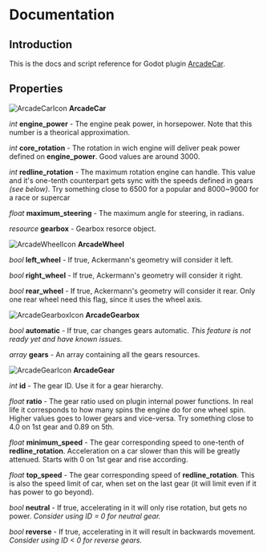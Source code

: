 # Documentation

## Introduction
This is the docs and script reference for Godot plugin [ArcadeCar](https://github.com/iuripugliero/godot_arcade_car).

## Properties

![ArcadeCarIcon](https://github.com/iuripugliero/godot_arcade_car/blob/main/addons/arcade_car/arcade_car_icon.png)   **ArcadeCar**

*int* **engine_power** - The engine peak power, in horsepower. Note that this number is a theorical approximation.

*int* **core_rotation** - The rotation in wich engine will deliver peak power defined on **engine_power**. Good values are around 3000.

*int* **redline_rotation** - The maximum rotation engine can handle. This value and it's one-tenth counterpart gets sync with the speeds defined in gears *(see below)*. Try something close to 6500 for a popular and 8000~9000 for a race or supercar

*float* **maximum_steering** - The maximum angle for steering, in radians.

*resource* **gearbox** - Gearbox resorce object.



![ArcadeWheelIcon](https://github.com/iuripugliero/godot_arcade_car/blob/main/addons/arcade_car/arcade_wheel_icon.png)   **ArcadeWheel**

*bool* **left_wheel** - If true, Ackermann's geometry will consider it left.

*bool* **right_wheel** - If true, Ackermann's geometry will consider it right.

*bool* **rear_wheel** - If true, Ackermann's geometry will consider it rear. Only one rear wheel need this flag, since it uses the wheel axis.



![ArcadeGearboxIcon](https://github.com/iuripugliero/godot_arcade_car/blob/main/addons/arcade_car/arcade_gearbox_icon.png)   **ArcadeGearbox**

*bool* **automatic** - If true, car changes gears automatic. *This feature is not ready yet and have known issues.*

*array* **gears** - An array containing all the gears resources.



![ArcadeGearIcon](https://github.com/iuripugliero/godot_arcade_car/blob/main/addons/arcade_car/arcade_gear_icon.png)   **ArcadeGear**

*int* **id** - The gear ID. Use it for a gear hierarchy.

*float* **ratio** - The gear ratio used on plugin internal power functions. In real life it corresponds to how many spins the engine do for one wheel spin. Higher values goes to lower gears and vice-versa. Try something close to 4.0 on 1st gear and 0.89 on 5th.

*float* **minimum_speed** - The gear corresponding speed to one-tenth of **redline_rotation**. Acceleration on a car slower than this will be greatly attenued. Starts with 0 on 1st gear and rise according.

*float* **top_speed** - The gear corresponding speed of **redline_rotation**. This is also the speed limit of car, when set on the last gear (it will limit even if it has power to go beyond).

*bool* **neutral** - If true, accelerating in it will only rise rotation, but gets no power. *Consider using ID = 0 for neutral gear.*

*bool* **reverse** - If true, accelerating in it will result in backwards movement. *Consider using ID < 0 for reverse gears.*
